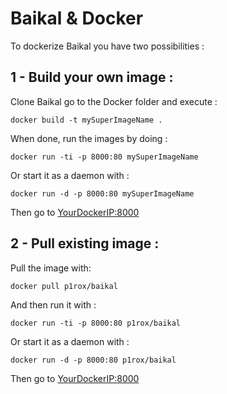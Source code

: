 # Baikal & Docker

To dockerize Baikal you have two possibilities :

## 1 - Build your own image :
Clone Baikal go to the Docker folder and execute :

`docker build -t mySuperImageName .`

When done, run the images by doing :

`docker run -ti -p 8000:80 mySuperImageName`

Or start it as a daemon with : 

`docker run -d -p 8000:80 mySuperImageName`

Then go to [YourDockerIP:8000]()

## 2 - Pull existing image :
Pull the image with:

`docker pull p1rox/baikal`

And then run it with :

`docker run -ti -p 8000:80 p1rox/baikal`

Or start it as a daemon with : 

`docker run -d -p 8000:80 p1rox/baikal`

Then go to [YourDockerIP:8000]()